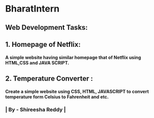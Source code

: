 # BharatIntern

<h2>Web Development Tasks:</h2>

<h2>1. Homepage of Netflix:</h2>
<h4>A simple website having similar homepage
that of Netflix using HTML,CSS and JAVA SCRIPT.</h4>

<h2>2. Temperature Converter :</h2>
<h4>Create a simple website using CSS, HTML,
JAVASCRIPT to convert temperature form
Celsius to Fahrenheit and etc.</h4>

<h3>| By - Shireesha Reddy | </h3>
